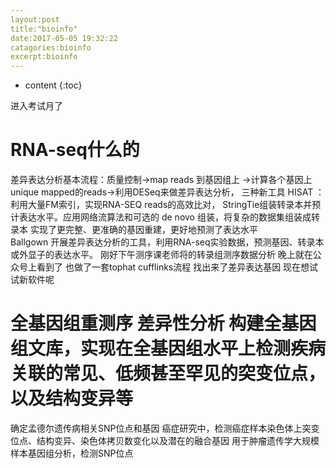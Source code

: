 ```yaml
---
layout:post
title:"bioinfo"
date:2017-05-05 19:32:22
catagories:bioinfo
excerpt:bioinfo
---
```


* content
{:toc}

进入考试月了  








# RNA-seq什么的

差异表达分析基本流程：质量控制->map reads 到基因组上 ->计算各个基因上unique mapped的reads->利用DESeq来做差异表达分析，
三种新工具 HISAT ：利用大量FM索引，实现RNA-SEQ reads的高效比对，
StringTie组装转录本并预计表达水平。应用网络流算法和可选的 de novo 组装，将复杂的数据集组装成转录本 实现了更完整、更准确的基因重建，更好地预测了表达水平   
Ballgown 开展差异表达分析的工具，利用RNA-seq实验数据，预测基因、转录本或外显子的表达水平。
刚好下午测序课老师将的转录组测序数据分析 晚上就在公众号上看到了 也做了一套tophat cufflinks流程 找出来了差异表达基因 现在想试试新软件呢 

# 全基因组重测序 差异性分析 构建全基因组文库，实现在全基因组水平上检测疾病关联的常见、低频甚至罕见的突变位点，以及结构变异等 
确定孟德尔遗传病相关SNP位点和基因
癌症研究中，检测癌症样本染色体上突变位点、结构变异、染色体拷贝数变化以及潜在的融合基因
用于肿瘤遗传学大规模样本基因组分析，检测SNP位点